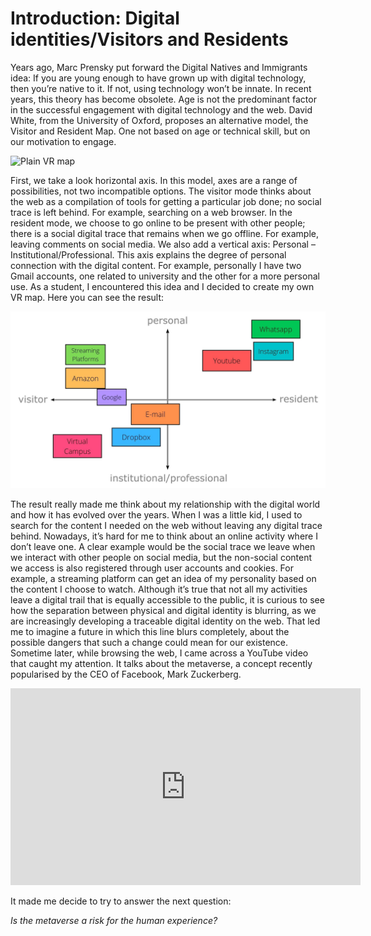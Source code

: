 # Introduction: Digital identities/Visitors and Residents
Years ago, Marc Prensky put forward the Digital Natives and Immigrants idea: If you are young enough to have grown up with digital technology, then you’re native to it. If not, using technology won’t be innate. In recent years, this theory has become obsolete. Age is not the predominant factor in the successful engagement with digital technology and the web. David White, from the University of Oxford, proposes an alternative model, the Visitor and Resident Map. One not based on age or technical skill, but on our motivation to engage.

![Plain VR map](assets/img/vr-map-plain.svg)

First, we take a look horizontal axis. In this model, axes are a range of possibilities, not two incompatible options. The visitor mode thinks about the web as a compilation of tools for getting a particular job done; no social trace is left behind. For example, searching on a web browser. In the resident mode, we choose to go online to be present with other people; there is a social digital trace that remains when we go offline. For example, leaving comments on social media.
We also add a vertical axis: Personal – Institutional/Professional. This axis explains the degree of personal connection with the digital content. For example, personally I have two Gmail accounts, one related to university and the other for a more personal use.
As a student, I encountered this idea and I decided to create my own VR map. Here you can see the result:

![My VR map](assets/img/vr-map-v3.jpg)

The result really made me think about my relationship with the digital world and how it has evolved over the years. When I was a little kid, I used to search for the content I needed on the web without leaving any digital trace behind. Nowadays, it’s hard for me to think about an online activity where I don’t leave one. A clear example would be the social trace we leave when we interact with other people on social media, but the non-social content we access is also registered through user accounts and cookies. For example, a streaming platform can get an idea of my personality based on the content I choose to watch. 
Although it’s true that not all my activities leave a digital trail that is equally accessible to the public, it is curious to see how the separation between physical and digital identity is blurring, as we are increasingly developing a traceable digital identity on the web. That led me to imagine a future in which this line blurs completely, about the possible dangers that such a change could mean for our existence.
Sometime later, while browsing the web, I came across a YouTube video that caught my attention. It talks about the metaverse, a concept recently popularised by the CEO of Facebook, Mark Zuckerberg.

<iframe width="560" height="315" src="https://www.youtube.com/embed/lfPJ7Tz4JGs" title="YouTube video player" frameborder="0" allow="accelerometer; autoplay; clipboard-write; encrypted-media; gyroscope; picture-in-picture" allowfullscreen></iframe>

It made me decide to try to answer the next question:

*Is the metaverse a risk for the human experience?*

